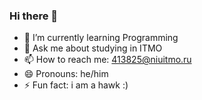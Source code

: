 ### Hi there 👋
- 🌱 I’m currently learning Programming
- 💬 Ask me about studying in ITMO
- 📫 How to reach me: 413825@niuitmo.ru
- 😄 Pronouns: he/him
- ⚡ Fun fact: i am a hawk :)
<!--
**yastreb68/yastreb68** is a ✨ _special_ ✨ repository because its `README.md` (this file) appears on your GitHub profile.

Here are some ideas to get you started:

- 🔭 I’m currently working on ...
- 🌱 I’m currently learning Programming
- 👯 I’m looking to collaborate on ...
- 🤔 I’m looking for help with ...
- 💬 Ask me about sudying in ITMO
- 📫 How to reach me: 413825@niuitmo.ru
- 😄 Pronouns: he/him
- ⚡ Fun fact: i am a hawk :)
-->
